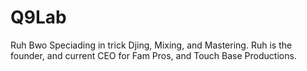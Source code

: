 # Q9Lab
Ruh Bwo Speciading in trick Djing, Mixing, and Mastering. Ruh is the founder, and current CEO for Fam Pros, and Touch Base Productions.
